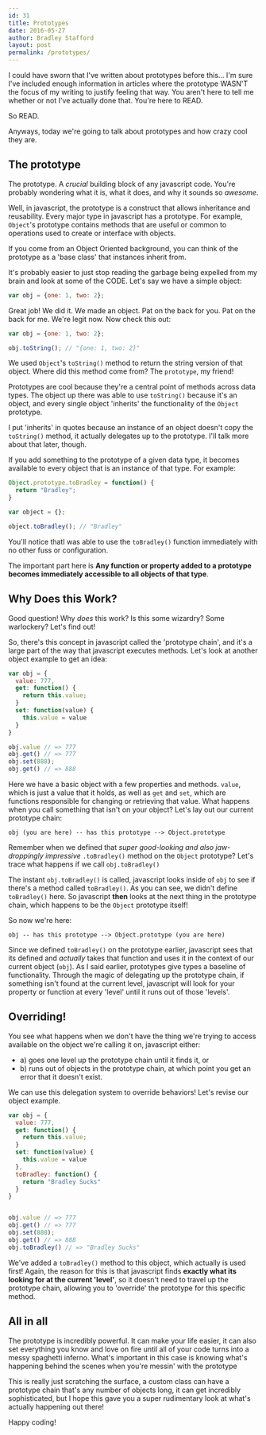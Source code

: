 ```yaml
---
id: 31
title: Prototypes
date: 2016-05-27
author: Bradley Stafford
layout: post
permalink: /prototypes/
---
```


I could have sworn that I've written about prototypes before this... I'm sure I've included enough information in articles where the prototype WASN'T the focus of my writing to justify feeling that way. You aren't here to tell me whether or not I've actually done that. You're here to READ.

So READ.

Anyways, today we're going to talk about prototypes and how crazy cool they are.

<!--more-->

## The prototype

The prototype. A _crucial_ building block of any javascript code. You're probably wondering what it is, what it does, and why it sounds so _awesome_.

Well, in javascript, the prototype is a construct that allows inheritance and reusability. Every major type in javascript has a prototype. For example, `Object`'s prototype contains methods that are useful or common to operations used to create or interface with objects.

If you come from an Object Oriented background, you can think of the prototype as a 'base class' that instances inherit from.

It's probably easier to just stop reading the garbage being expelled from my brain and look at some of the CODE. Let's say we have a simple object:

```js
var obj = {one: 1, two: 2};
```

Great job! We did it. We made an object. Pat on the back for you. Pat on the back for me. We're legit now. Now check this out:

```js
var obj = {one: 1, two: 2};

obj.toString(); // "{one: 1, two: 2}"
```

We used `Object`'s `toString()` method to return the string version of that object. Where did this method come from? The `prototype`, my friend!

Prototypes are cool because they're a central point of methods across data types. The object up there was able to use `toString()` because it's an object, and every single object 'inherits' the functionality of the `Object` prototype.

I put 'inherits' in quotes because an instance of an object doesn't copy the `toString()` method, it actually delegates up to the prototype. I'll talk more about that later, though.

If you add something to the prototype of a given data type, it becomes available to every object that is an instance of that type. For example:

```js
Object.prototype.toBradley = function() {
  return "Bradley";
}

var object = {};

object.toBradley(); // "Bradley"
```

You'll notice thatI was able to use the `toBradley()` function immediately with no other fuss or configuration.

The important part here is __Any function or property added to a prototype becomes immediately accessible to all objects of that type__.

## Why Does this Work?

Good question! Why _does_ this work? Is this some wizardry? Some warlockery? Let's find out!

So, there's this concept in javascript called the 'prototype chain', and it's a large part of the way that javascript executes methods. Let's look at another object example to get an idea:

```js
var obj = {
  value: 777,
  get: function() {
    return this.value;
  }
  set: function(value) {
    this.value = value
  }
}

obj.value // => 777
obj.get() // => 777
obj.set(888);
obj.get() // => 888
```

Here we have a basic object with a few properties and methods. `value`, which is just a value that it holds, as well as `get` and `set`, which are functions responsible for changing or retrieving that value. What happens when you call something that isn't on your object? Let's lay out our current prototype chain:

```
obj (you are here) -- has this prototype --> Object.prototype
```

Remember when we defined that _super good-looking  and also jaw-droppingly impressive_ `.toBradley()` method on the `Object` prototype? Let's trace what happens if we call `obj.toBradley()`

The instant `obj.toBradley()` is called, javascript looks inside of `obj` to see if there's a method called `toBradley()`. As you can see, we didn't define `toBradley()` here. So javascript __then__ looks at the next thing in the prototype chain, which happens to be the `Object` prototype itself!

So now we're here:

```
obj -- has this prototype --> Object.prototype (you are here)
```

Since we defined `toBradley()` on the prototype earlier, javascript sees that its defined and _actually_ takes that function and uses it in the context of our current object (`obj`). As I said earlier, prototypes give types a baseline of functionality. Through the magic of delegating up the prototype chain, if something isn't found at the current level, javascript will look for your property or function at every 'level' until it runs out of those 'levels'.

## Overriding!

You see what happens when we don't have the thing we're trying to access available on the object we're calling it on, javascript either:

- a) goes one level up the prototype chain until it finds it, or
- b) runs out of objects in the prototype chain, at which point you get an error that it doesn't exist.

We can use this delegation system to override behaviors! Let's revise our object example.


```js
var obj = {
  value: 777,
  get: function() {
    return this.value;
  }
  set: function(value) {
    this.value = value
  },
  toBradley: function() {
    return "Bradley Sucks"
  }
}


obj.value // => 777
obj.get() // => 777
obj.set(888);
obj.get() // => 888
obj.toBradley() // => "Bradley Sucks"
```

We've added a `toBradley()` method to this object, which actually is used first! Again, the reason for this is that javascript finds __exactly what its looking for at the current 'level'__, so it doesn't need to travel up the prototype chain, allowing you to 'override' the prototype for this specific method.

## All in all

The prototype is incredibly powerful. It can make your life easier, it can also set everything you know and love on fire until all of your code turns into a messy spaghetti inferno. What's important in this case is knowing what's happening behind the scenes when you're messin' with the prototype

This is really just scratching the surface, a custom class can have a prototype chain that's any number of objects long, it can get incredibly sophisticated, but I hope this gave you a super rudimentary look at what's actually happening out there!

Happy coding!
